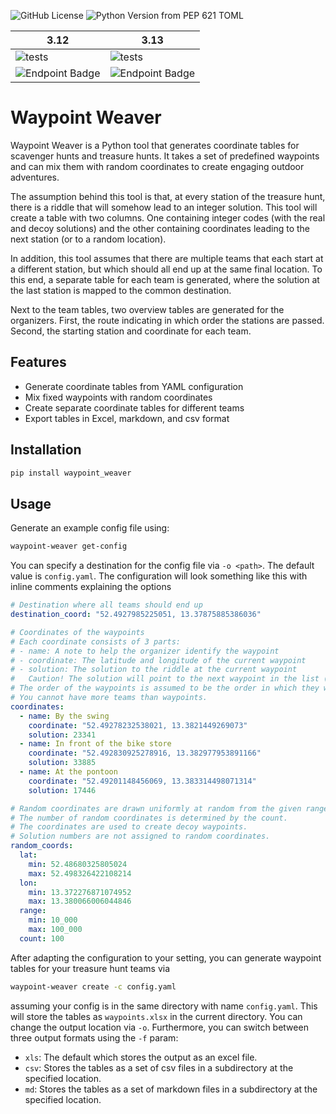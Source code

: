 ![GitHub License](https://img.shields.io/github/license/Emrys-Merlin/waypoint_weaver)
![Python Version from PEP 621 TOML](https://img.shields.io/python/required-version-toml?tomlFilePath=https%3A%2F%2Fraw.githubusercontent.com%2FEmrys-Merlin%2Fwaypoint_weaver%2Fmain%2Fpyproject.toml)

| 3.12 | 3.13 |
|------|------|
|![tests](https://img.shields.io/endpoint?url=https%3A%2F%2Fgist.githubusercontent.com%2FEmrys-Merlin%2Fec2e4e339a048ca0f0b996517d282a4a%2Fraw%2Fwaypoint_weaver_3.12-junit-tests.json)|![tests](https://img.shields.io/endpoint?url=https%3A%2F%2Fgist.githubusercontent.com%2FEmrys-Merlin%2Fec2e4e339a048ca0f0b996517d282a4a%2Fraw%2Fwaypoint_weaver_3.13-junit-tests.json)|
|![Endpoint Badge](https://img.shields.io/endpoint?url=https://gist.githubusercontent.com/Emrys-Merlin/ec2e4e339a048ca0f0b996517d282a4a/raw/waypoint_weaver_3.12-cobertura-coverage.json)|![Endpoint Badge](https://img.shields.io/endpoint?url=https://gist.githubusercontent.com/Emrys-Merlin/ec2e4e339a048ca0f0b996517d282a4a/raw/waypoint_weaver_3.12-cobertura-coverage.json)|

# Waypoint Weaver

Waypoint Weaver is a Python tool that generates coordinate tables for scavenger hunts and treasure hunts. It takes a set of predefined waypoints and can mix them with random coordinates to create engaging outdoor adventures.

The assumption behind this tool is that, at every station of the treasure hunt, there is a riddle that will somehow lead to an integer solution. This tool will create a table with two columns. One containing integer codes (with the real and decoy solutions) and the other containing coordinates leading to the next station (or to a random location).

In addition, this tool assumes that there are multiple teams that each start at a different station, but which should all end up at the same final location. To this end, a separate table for each team is generated, where the solution at the last station is mapped to the common destination.

Next to the team tables, two overview tables are generated for the organizers. First, the route indicating in which order the stations are passed. Second, the starting station and coordinate for each team.

## Features

- Generate coordinate tables from YAML configuration
- Mix fixed waypoints with random coordinates
- Create separate coordinate tables for different teams
- Export tables in Excel, markdown, and csv format

## Installation

```bash
pip install waypoint_weaver
```

## Usage

Generate an example config file using:
```bash
waypoint-weaver get-config
```
You can specify a destination for the config file via `-o <path>`. The default value is `config.yaml`. The configuration will look something like this with inline comments explaining the options

```yaml
# Destination where all teams should end up
destination_coord: "52.4927985225051, 13.37875885386036"

# Coordinates of the waypoints
# Each coordinate consists of 3 parts:
# - name: A note to help the organizer identify the waypoint
# - coordinate: The latitude and longitude of the current waypoint
# - solution: The solution to the riddle at the current waypoint
#   Caution! The solution will point to the next waypoint in the list (not the current coordinate). This is a bit confusing.
# The order of the waypoints is assumed to be the order in which they will be visited. The last waypoint will wrap around to the first waypoint.
# You cannot have more teams than waypoints.
coordinates:
  - name: By the swing
    coordinate: "52.49278232538021, 13.3821449269073"
    solution: 23341
  - name: In front of the bike store
    coordinate: "52.492830925278916, 13.382977953891166"
    solution: 33885
  - name: At the pontoon
    coordinate: "52.49201148456069, 13.383314498071314"
    solution: 17446

# Random coordinates are drawn uniformly at random from the given ranges.
# The number of random coordinates is determined by the count.
# The coordinates are used to create decoy waypoints.
# Solution numbers are not assigned to random coordinates.
random_coords:
  lat:
    min: 52.48680325805024
    max: 52.498326422108214
  lon:
    min: 13.372276871074952
    max: 13.380066006044846
  range:
    min: 10_000
    max: 100_000
  count: 100
```

After adapting the configuration to your setting, you can generate waypoint tables for your treasure hunt teams via
```bash
waypoint-weaver create -c config.yaml
```
assuming your config is in the same directory with name `config.yaml`. This will store the tables as `waypoints.xlsx` in the current directory. You can change the output location via `-o`. Furthermore, you can switch between three output formats using the `-f` param:
- `xls`: The default which stores the output as an excel file.
- `csv`: Stores the tables as a set of csv files in a subdirectory at the specified location.
- `md`: Stores the tables as a set of markdown files in a subdirectory at the specified location.
